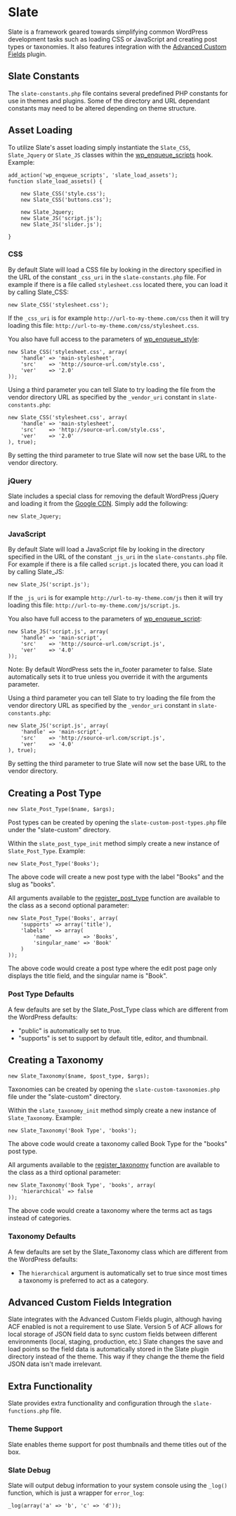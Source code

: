 # Slate

Slate is a framework geared towards simplifying common WordPress development tasks such as loading CSS or JavaScript and creating post types or taxonomies. It also features integration with the [Advanced Custom Fields](http://advancedcustomfields.com/) plugin.

## Slate Constants

The `slate-constants.php` file contains several predefined PHP constants for use in themes and plugins. Some of the directory and URL dependant constants may need to be altered depending on theme structure.

## Asset Loading

To utilize Slate's asset loading simply instantiate the `Slate_CSS`, `Slate_Jquery` or `Slate_JS` classes within the [wp_enqueue_scripts](http://codex.wordpress.org/Plugin_API/Action_Reference/wp_enqueue_scripts) hook. Example:

```
add_action('wp_enqueue_scripts', 'slate_load_assets');
function slate_load_assets() {

    new Slate_CSS('style.css');
    new Slate_CSS('buttons.css');

    new Slate_Jquery;
    new Slate_JS('script.js');
    new Slate_JS('slider.js');

}
```

### CSS

By default Slate will load a CSS file by looking in the directory specified in the URL of the constant `_css_uri` in the `slate-constants.php` file. For example if there is a file called `stylesheet.css` located there, you can load it by calling Slate_CSS:

```
new Slate_CSS('stylesheet.css');
```

If the `_css_uri` is for example `http://url-to-my-theme.com/css` then it will try loading this file: `http://url-to-my-theme.com/css/stylesheet.css`.

You also have full access to the parameters of [wp_enqueue_style](http://codex.wordpress.org/Function_Reference/wp_enqueue_style):

```
new Slate_CSS('stylesheet.css', array(
    'handle' => 'main-stylesheet',
    'src'    => 'http://source-url.com/style.css',
    'ver'    => '2.0'
));
```

Using a third parameter you can tell Slate to try loading the file from the vendor directory URL as specified by the `_vendor_uri` constant in `slate-constants.php`:

```
new Slate_CSS('stylesheet.css', array(
    'handle' => 'main-stylesheet',
    'src'    => 'http://source-url.com/style.css',
    'ver'    => '2.0'
), true);
```

By setting the third parameter to true Slate will now set the base URL to the vendor directory.

### jQuery

Slate includes a special class for removing the default WordPress jQuery and loading it from the [Google CDN](https://developers.google.com/speed/libraries/devguide). Simply add the following:

```
new Slate_Jquery;
```

### JavaScript

By default Slate will load a JavaScript file by looking in the directory specified in the URL of the constant `_js_uri` in the `slate-constants.php` file. For example if there is a file called `script.js` located there, you can load it by calling Slate_JS:

```
new Slate_JS('script.js');
```

If the `_js_uri` is for example `http://url-to-my-theme.com/js` then it will try loading this file: `http://url-to-my-theme.com/js/script.js`.

You also have full access to the parameters of [wp_enqueue_script](http://codex.wordpress.org/Function_Reference/wp_enqueue_script):

```
new Slate_JS('script.js', array(
    'handle' => 'main-script',
    'src'    => 'http://source-url.com/script.js',
    'ver'    => '4.0'
));
```

Note: By default WordPress sets the in_footer parameter to false. Slate automatically sets it to true unless you override it with the arguments parameter.

Using a third parameter you can tell Slate to try loading the file from the vendor directory URL as specified by the `_vendor_uri` constant in `slate-constants.php`:

```
new Slate_JS('script.js', array(
    'handle' => 'main-script',
    'src'    => 'http://source-url.com/script.js',
    'ver'    => '4.0'
), true);
```

By setting the third parameter to true Slate will now set the base URL to the vendor directory.

## Creating a Post Type

```
new Slate_Post_Type($name, $args);
```

Post types can be created by opening the `slate-custom-post-types.php` file under the "slate-custom" directory.

Within the `slate_post_type_init` method simply create a new instance of `Slate_Post_Type`. Example:

```
new Slate_Post_Type('Books');
```

The above code will create a new post type with the label "Books" and the slug as "books".

All arguments available to the [register_post_type](http://codex.wordpress.org/Function_Reference/register_post_type) function are available to the class as a second optional parameter:

```
new Slate_Post_Type('Books', array(
    'supports' => array('title'),
    'labels'   => array(
        'name'          => 'Books',
        'singular_name' => 'Book'
    )
));
```

The above code would create a post type where the edit post page only displays the title field, and the singular name is "Book".

### Post Type Defaults

A few defaults are set by the Slate_Post_Type class which are different from the WordPress defaults:

* "public" is automatically set to true.
* "supports" is set to support by default title, editor, and thumbnail.

## Creating a Taxonomy

```
new Slate_Taxonomy($name, $post_type, $args);
```

Taxonomies can be created by opening the `slate-custom-taxonomies.php` file under the "slate-custom" directory.

Within the `slate_taxonomy_init` method simply create a new instance of `Slate_Taxonomy`. Example:

```
new Slate_Taxonomy('Book Type', 'books');
```

The above code would create a taxonomy called Book Type for the "books" post type.

All arguments available to the [register_taxonomy](http://codex.wordpress.org/Function_Reference/register_taxonomy) function are available to the class as a third optional parameter:

```
new Slate_Taxonomy('Book Type', 'books', array(
    'hierarchical' => false
));
```

The above code would create a taxonomy where the terms act as tags instead of categories.

### Taxonomy Defaults

A few defaults are set by the Slate_Taxonomy class which are different from the WordPress defaults:

* The `hierarchical` argument is automatically set to true since most times a taxonomy is preferred to act as a category.

## Advanced Custom Fields Integration

Slate integrates with the Advanced Custom Fields plugin, although having ACF enabled is not a requirement to use Slate. Version 5 of ACF allows for local storage of JSON field data to sync custom fields between different environments (local, staging, production, etc.) Slate changes the save and load points so the field data is automatically stored in the Slate plugin directory instead of the theme. This way if they change the theme the field JSON data isn't made irrelevant.

## Extra Functionality

Slate provides extra functionality and configuration through the `slate-functions.php` file.

### Theme Support

Slate enables theme support for post thumbnails and theme titles out of the box.

### Slate Debug

Slate will output debug information to your system console using the `_log()` function, which is just a wrapper for `error_log`:

```
_log(array('a' => 'b', 'c' => 'd'));
```